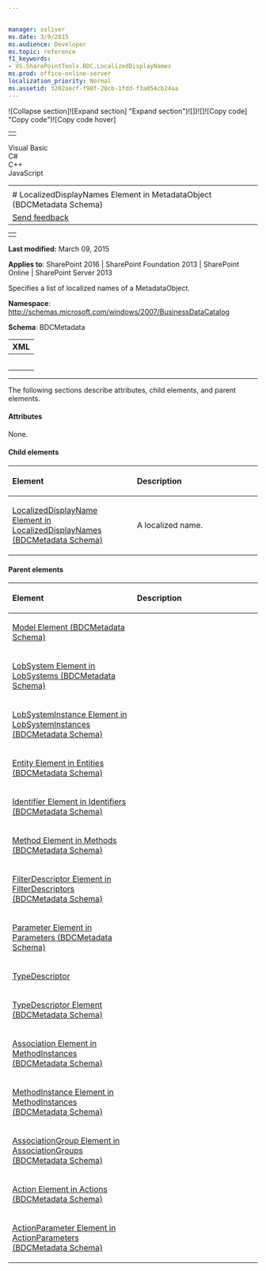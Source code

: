 ```yaml
---


manager: soliver
ms.date: 3/9/2015
ms.audience: Developer
ms.topic: reference
f1_keywords:
- VS.SharePointTools.BDC.LocalizedDisplayNames
ms.prod: office-online-server
localization_priority: Normal
ms.assetid: 3202aecf-f98f-20cb-1fdd-f3a054cb24aa
---
```


![Collapse
section]![Expand
section] "Expand section")![]()![])![]![]()![Copy
code] "Copy code")![Copy code
hover]
<table>
<tbody>
<tr class="odd">
<td align="left"></td>
</tr>
</tbody>
</table>

Visual Basic  
C\#  
C++  
JavaScript  

<table>
<tbody>
<tr class="odd">
<td align="left"><span id="runningHeaderText"></span></td>
</tr>
<tr class="even">
<td align="left"># LocalizedDisplayNames Element in MetadataObject (BDCMetadata Schema)</td>
</tr>
<tr class="odd">
<td align="left"><span id="headfeedbackarea" class="feedbackhead"><a href="javascript:SubmitFeedback(&#39;docthis@Microsoft.com&#39;,&#39;&#39;,&#39;&#39;,&#39;&#39;,&#39;1.0.18082.1225&#39;,&#39;%0\dThank%20you%20for%20your%20feedback.%20The%20developer%20writing%20teams%20use%20your%20feedback%20to%20improve%20documentation.%20While%20we%20are%20reviewing%20your%20feedback,%20we%20may%20send%20you%20e-mail%20to%20ask%20for%20clarification%20or%20feedback%20on%20a%20solution.%20We%20do%20not%20use%20your%20e-mail%20address%20for%20any%20other%20purpose%20and%20we%20delete%20it%20after%20we%20finish%20our%20review.%0\AFor%20further%20information%20about%20the%20privacy%20policies%20of%20Microsoft,%20please%20see%20http://privacy.microsoft.com/en-us/default.aspx.%0\A%0\d&#39;,&#39;Customer%20feedback&#39;);">Send feedback</a></span></td>
</tr>
</tbody>
</table>

<table>
<colgroup>
<col width="100%" />
</colgroup>
<tbody>
<tr class="odd">
<td align="left"></td>
</tr>
</tbody>
</table>

**Last modified:** March 09, 2015

**Applies to**: SharePoint 2016 | SharePoint Foundation 2013 |
SharePoint Online | SharePoint Server 2013

Specifies a list of localized names of a <span
class="keyword">MetadataObject</span>.

**Namespace**:
http://schemas.microsoft.com/windows/2007/BusinessDataCatalog

**Schema**: BDCMetadata

<span codelanguage="xmlLang"></span>
<table>
<colgroup>
<col width="100%" />
</colgroup>
<thead>
<tr class="header">
<th align="left">XML</th>
</tr>
</thead>
<tbody>
<tr class="odd">
<td align="left"><pre><code><LocalizedDisplayNames></LocalizedDisplayNames></code></pre></td>
</tr>
</tbody>
</table>


--------------------------------------------------------------------------------------------------------------------------------------------------------------------------------------------------------------------------------------

The following sections describe attributes, child elements, and parent
elements.

#### Attributes

None.

#### Child elements

<table>
<colgroup>
<col width="50%" />
<col width="50%" />
</colgroup>
<thead>
<tr class="header">
<th align="left"><p>Element</p></th>
<th align="left"><p>Description</p></th>
</tr>
</thead>
<tbody>
<tr class="odd">
<td align="left"><p><span sdata="link"><a href="localizeddisplayname-element-in-localizeddisplaynames-bdcmetadata-schema.md">LocalizedDisplayName Element in LocalizedDisplayNames (BDCMetadata Schema)</a></span></p></td>
<td align="left"><p>A localized name.</p></td>
</tr>
</tbody>
</table>

#### Parent elements

<table>
<colgroup>
<col width="50%" />
<col width="50%" />
</colgroup>
<thead>
<tr class="header">
<th align="left"><p>Element</p></th>
<th align="left"><p>Description</p></th>
</tr>
</thead>
<tbody>
<tr class="odd">
<td align="left"><p><span sdata="link"><a href="model-element-bdcmetadata-schema.md">Model Element (BDCMetadata Schema)</a></span></p></td>
<td align="left"></td>
</tr>
<tr class="even">
<td align="left"><p><span sdata="link"><a href="lobsystem-element-in-lobsystems-bdcmetadata-schema.md">LobSystem Element in LobSystems (BDCMetadata Schema)</a></span></p></td>
<td align="left"></td>
</tr>
<tr class="odd">
<td align="left"><p><span sdata="link"><a href="lobsysteminstance-element-in-lobsysteminstances-bdcmetadata-schema.md">LobSystemInstance Element in LobSystemInstances (BDCMetadata Schema)</a></span></p></td>
<td align="left"></td>
</tr>
<tr class="even">
<td align="left"><p><span sdata="link"><a href="entity-element-in-entities-bdcmetadata-schema.md">Entity Element in Entities (BDCMetadata Schema)</a></span></p></td>
<td align="left"></td>
</tr>
<tr class="odd">
<td align="left"><p><span sdata="link"><a href="identifier-element-in-identifiers-bdcmetadata-schema.md">Identifier Element in Identifiers (BDCMetadata Schema)</a></span></p></td>
<td align="left"></td>
</tr>
<tr class="even">
<td align="left"><p><span sdata="link"><a href="method-element-in-methods-bdcmetadata-schema.md">Method Element in Methods (BDCMetadata Schema)</a></span></p></td>
<td align="left"></td>
</tr>
<tr class="odd">
<td align="left"><p><span sdata="link"><a href="filterdescriptor-element-in-filterdescriptors-bdcmetadata-schema.md">FilterDescriptor Element in FilterDescriptors (BDCMetadata Schema)</a></span></p></td>
<td align="left"></td>
</tr>
<tr class="even">
<td align="left"><p><span sdata="link"><a href="parameter-element-in-parameters-bdcmetadata-schema.md">Parameter Element in Parameters (BDCMetadata Schema)</a></span></p></td>
<td align="left"></td>
</tr>
<tr class="odd">
<td align="left"><p><a href="http://msdn.microsoft.com/library/30e38d7f-af18-20ec-45ab-0bece071ce67.aspx">TypeDescriptor</a></p></td>
<td align="left"></td>
</tr>
<tr class="even">
<td align="left"><p><span sdata="link"><a href="typedescriptor-element-bdcmetadata-schema.md">TypeDescriptor Element (BDCMetadata Schema)</a></span></p></td>
<td align="left"></td>
</tr>
<tr class="odd">
<td align="left"><p><span sdata="link"><a href="association-element-in-methodinstances-bdcmetadata-schema.md">Association Element in MethodInstances (BDCMetadata Schema)</a></span></p></td>
<td align="left"></td>
</tr>
<tr class="even">
<td align="left"><p><span sdata="link"><a href="methodinstance-element-in-methodinstances-bdcmetadata-schema.md">MethodInstance Element in MethodInstances (BDCMetadata Schema)</a></span></p></td>
<td align="left"></td>
</tr>
<tr class="odd">
<td align="left"><p><span sdata="link"><a href="associationgroup-element-in-associationgroups-bdcmetadata-schema.md">AssociationGroup Element in AssociationGroups (BDCMetadata Schema)</a></span></p></td>
<td align="left"></td>
</tr>
<tr class="even">
<td align="left"><p><span sdata="link"><a href="action-element-in-actions-bdcmetadata-schema.md">Action Element in Actions (BDCMetadata Schema)</a></span></p></td>
<td align="left"></td>
</tr>
<tr class="odd">
<td align="left"><p><span sdata="link"><a href="actionparameter-element-in-actionparameters-bdcmetadata-schema.md">ActionParameter Element in ActionParameters (BDCMetadata Schema)</a></span></p></td>
<td align="left"></td>
</tr>
</tbody>
</table>








